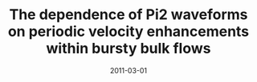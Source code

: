 ---
title: "The dependence of Pi2 waveforms on periodic velocity enhancements within bursty bulk flows"
collection: publications
permalink: /publication/2011-03-01-Murphy_b
excerpt: ' '
date: 2011-03-01
venue: 'Annales Geophysicae'
paperurl: 'https://doi.org/10.5194/angeo-29-493-2011'
citation: 'Murphy, K. R., Rae, I. J., Mann, I. R., Walsh, A. P., Milling, D. K., &amp; Kale, A. (2011). The dependence of Pi2 waveforms on periodic velocity enhancements within bursty bulk flows. Annales Geophysicae, 29(3), 493-509. '
---